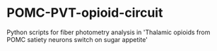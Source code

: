 # POMC-PVT-opioid-circuit
Python scripts for fiber photometry analysis in 'Thalamic opioids from POMC satiety neurons switch on sugar appetite'
